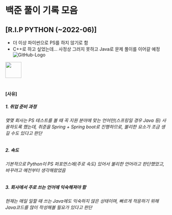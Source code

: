 # 백준 풀이 기록 모음
## [R.I.P PYTHON (~2022-06)]
-  더 이상 파이썬으로 PS를 하지 않기로 함
-  C++로 하고 싶었는데... 사정상 그러지 못하고 Java로 문제 풀이를 이어갈 예정 ![GitHub-Logo](https://user-images.githubusercontent.com/86698037/176341522-83a4d930-286c-44fe-8a34-4d1b02153bac.png)
<img src="[https://github.com/JunInMay/journey-to-baekjoon/issues/1#issue-1288109190](https://user-images.githubusercontent.com/86698037/176341522-83a4d930-286c-44fe-8a34-4d1b02153bac.png)" width="50" height="50"/>

#
#### [사유]
##### 1. 취업 준비 과정
###### 몇몇 회사는 PS 테스트를 볼 때 꼭 지원 분야에 맞는 언어만(스프링일 경우 Java 등) 사용하도록 했는데, 취준을 Spring + Spring boot로 진행하므로, 불리한 요소가 조금 생길 수도 있다고 판단
  
##### 2. 속도
###### 기본적으로 Python이 PS 퍼포먼스에(주로 속도) 있어서 불리한 언어라고 판단했었고, 바꾸려고 예전부터 생각해왔었음
  
##### 3. 회사에서 주로 쓰는 언어에 익숙해져야 함
###### 현재는 매일 일할 때 쓰는 Java에도 익숙하지 않은 상태이며, 빠르게 적응하기 위해 Java코드를 많이 작성해볼 필요가 있다고 판단
